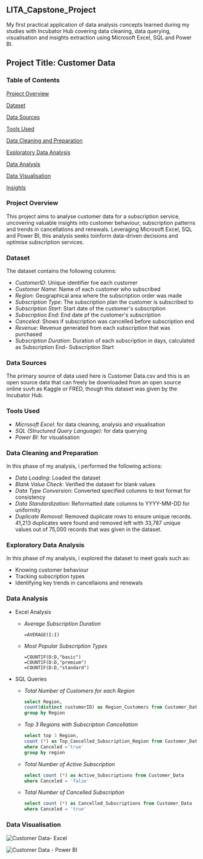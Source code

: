 ## LITA_Capstone_Project
My first practical application of data analysis concepts learned during my studies with Incubator Hub covering data cleaning, data querying, visualisation and insights extraction using Microsoft Excel, SQL and Power BI.

## Project Title: Customer Data

### Table of Contents
[Project Overview](#project-overview)

[Dataset](#dataset)

[Data Sources](#data-sources)

[Tools Used](#tools-used)

[Data Cleaning and Preparation](#data-cleaning-and-preparation)

[Exploratory Data Analysis](#exploratory-data-analysis)

[Data Analysis](#data-analysis)

[Data Visualisation](#data-visualisation)

[Insights](#insights)

### Project Overview
This project aims to analyse customer data for a subscription service, uncovering valuable insights into customer behaviour, subscription patterns and trends in cancellations and renewals. Leveraging Microsoft Excel, SQL and Power BI, this analysis seeks toinform data-driven decisions and optimise subscription services.

### Dataset
The dataset contains the following columns:
- *CustomerID*: Unique identifier foe each customer
- *Customer Name*: Name of each customer who subscribed
- *Region*: Geographical area where the subscription order was made
- *Subscription Type*: The subscription plan the customer is subscribed to
- *Subscription Start*: Start date of the customer's subscription
- *Subscription End*: End date pf the customer's subscription
- *Canceled*: Shows if subscription was cancelled before subscription end
- *Revenue*: Revenue generated from each subscription that was purchased
- *Subscription Duration*: Duration of each subscription in days, calculated as Subscription End- Subscription Start

### Data Sources
The primary source of data used here is Customer Data.csv and this is an open source data that can freely be downloaded from an open source online suvh as Kaggle or FRED, though this dataset was given by the Incubator Hub.

### Tools Used
- *Microsoft Excel*: for data cleaning, analysis and visualisation
- *SQL (Structured Query Language)*: for data querying
- *Power BI*: for visualisation

### Data Cleaning and Preparation
In this phase of my analysis, i performed the following actions:
- *Data Loading*: Loaded the dataset
- *Blank Value Check*: Verified the dataset for blank values
- *Data Type Conversion*: Converted specified columns to text format for consistency
- *Data Standardization*: Reformatted date columns to YYYY-MM-DD for uniformity
- *Duplicate Removal*: Removed duplicate rows to ensure unique records. 41,213 duplicates were found and removed left with 33,787 unique values out of 75,000 records that was given in the dataset. 
 
### Exploratory Data Analysis
In this phase of my analysis, i explored the dataset to meet goals such as:

- Knowing customer behaviour
- Tracking subscription types
- Identifying key trends in cancellaions and renewals

### Data Analysis
- Excel Analysis
   - *Average Subscription Duration*
     ```Excel
     =AVERAGE(I:I)
     ```
   - *Most Popular Subscription Types*
     ```Excel
     =COUNTIF(D:D,"basic")
     =COUNTIF(D:D,"premium")
     =COUNTIF(D:D,"standard")
     ```
     
- SQL Queries
   - *Total Number of Customers for each Region*
     ```SQL
     select Region,
     count(distinct customerID) as Region_Customers from Customer_Data
     group by Region
     ```

  - *Top 3 Regions with Subscription Cancellation*
    ```SQL
    select top 3 Region,
    count (*) as Top_Cancelled_Subscription_Region from Customer_Data
    where Canceled ='true'
    group by region
    ```
    
  - *Total Number of Active Subscription*
    ```SQL
    select count (*) as Active_Subscriptions from Customer_Data
    where Canceled = 'false'
    ```
  - *Total Number of Cancelled Subscription*
    ```SQL
    select count (*) as Cancelled_Subscriptions from Customer_Data
    where Canceled = 'true'
    ```

 ### Data Visualisation

 ![Customer Data- Excel](https://github.com/user-attachments/assets/1a139fd9-c78a-4296-a9f2-78cafdbfa9b5)

 ![Customer Data - Power BI](https://github.com/user-attachments/assets/d130b4f5-f0cc-4226-a3e7-58f882092909)


  
  
  
